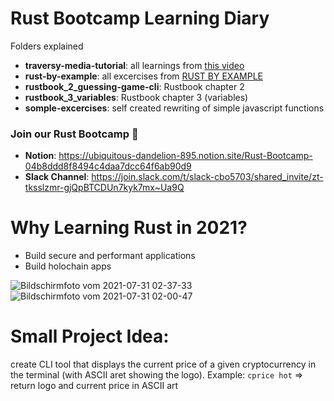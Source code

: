 # Rust Bootcamp Learning Diary

Folders explained
- **traversy-media-tutorial**: all learnings from [this video](https://www.youtube.com/watch?v=zF34dRivLOw)
- **rust-by-example**: all excercises from [RUST BY EXAMPLE](https://doc.rust-lang.org/rust-by-example/)
- **rustbook_2_guessing-game-cli**: Rustbook chapter 2
- **rustbook_3_variables**: Rustbook chapter 3 (variables)
- **somple-excercises**: self created rewriting of simple javascript functions

### Join our Rust Bootcamp 🚀
- **Notion**: https://ubiquitous-dandelion-895.notion.site/Rust-Bootcamp-04b8ddd8f8494c4daa7dcc64f6ab90d9
- **Slack Channel**: https://join.slack.com/t/slack-cbo5703/shared_invite/zt-tksslzmr-gjQpBTCDUn7kyk7mx~Ua9Q

# Why Learning Rust in 2021?
- Build secure and performant applications
- Build holochain apps

![Bildschirmfoto vom 2021-07-31 02-37-33](https://user-images.githubusercontent.com/44790691/127734954-5d6d6086-5222-47f0-981c-d7158b89d4ae.png)
![Bildschirmfoto vom 2021-07-31 02-00-47](https://user-images.githubusercontent.com/44790691/127734962-fc37340d-7b3d-486f-8a4f-ee668ea56a3d.png)

# Small Project Idea:
create CLI tool that displays the current price of a given cryptocurrency in the terminal (with ASCII aret showing the logo). Example: `cprice hot` => return logo and current price in ASCII art


